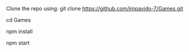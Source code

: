 Clone the repo using: git clone https://github.com/impavido-7/Games.git

cd Games 

npm install 

npm start
